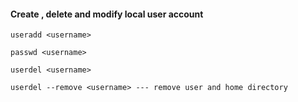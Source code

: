 #### Create , delete and modify local user account

`
useradd <username> 
`

`passwd <username>
`

`
userdel <username>
`

`
userdel --remove <username> --- remove user and home directory
`
